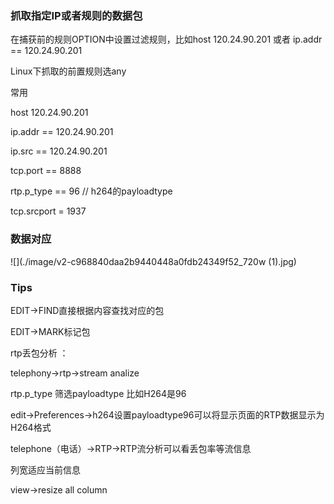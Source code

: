### 抓取指定IP或者规则的数据包

在捕获前的规则OPTION中设置过滤规则，比如host 120.24.90.201 或者 ip.addr == 120.24.90.201 

Linux下抓取的前置规则选any



常用

host 120.24.90.201

 ip.addr == 120.24.90.201 

 ip.src == 120.24.90.201 

tcp.port == 8888

rtp.p_type == 96   // h264的payloadtype

tcp.srcport = 1937

### 数据对应



![](./image/v2-c968840daa2b9440448a0fdb24349f52_720w (1).jpg)





### Tips

EDIT->FIND直接根据内容查找对应的包

EDIT->MARK标记包



rtp丢包分析 ：

telephony->rtp->stream analize



rtp.p_type 筛选payloadtype 比如H264是96

edit->Preferences->h264设置payloadtype96可以将显示页面的RTP数据显示为H264格式



telephone（电话）->RTP->RTP流分析可以看丢包率等流信息



列宽适应当前信息

view->resize all column